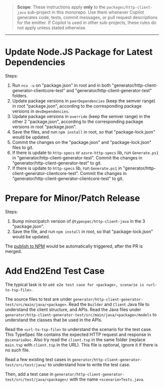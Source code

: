 > **Scope**: These instructions apply **only** to the `packages/http-client-java` sub-project in this monorepo. Use them whenever Copilot generates code, tests, commit messages, or pull request descriptions for the emitter. If Copilot is used in other sub-projects, these rules do not apply unless stated otherwise.

---

# Update Node.JS Package for Latest Dependencies

Steps:

1. Run `ncu -u` on "package.json" in root and in both "generator/http-client-generator-clientcore-test" and "generator/http-client-generator-test" folders.
2. Update package versions in `peerDependencies` (keep the semver range) in root "package.json", according to the corresponding package versions in `devDependencies`.
3. Update package versions in `override` (keep the semver range) in the other 2 "package.json", according to the corresponding package versions in root "package.json".
4. Save the files, and run `npm install` in root, so that "package-lock.json" would be updated.
5. Commit the changes on the "package.json" and "package-lock.json" files to git.
6. If there is update to `http-specs` or `azure-http-specs` lib, run `Generate.ps1` in "generator/http-client-generator-test". Commit the changes in "generator/http-client-generator-test" to git.
7. If there is update to `http-specs` lib, run `Generate.ps1` in "generator/http-client-generator-clientcore-test". Commit the changes in "generator/http-client-generator-clientcore-test" to git.

# Prepare for Minor/Patch Release

Steps:

1. Bump minor/patch version of `@typespec/http-client-java` in the 3 "package.json".
2. Save the file, and run `npm install` in root, so that "package-lock.json" would be updated.

The [publish to NPM](https://dev.azure.com/azure-sdk/internal/_build?definitionId=7294) would be automatically triggered, after the PR is merged.

# Add End2End Test Case

The typical task is to `add e2e test case for <package>, scenario is <url-to-tsp-file>`.

The source files to test are under `generator/http-client-generator-test/src/main/java/<package>`.
Read the `Builder` and `Client` Java file to understand the client structure, and APIs.
Read the Java files under `generator/http-client-generator-test/src/main/java/<package>/models` to understand the classes that be used in the APIs.

Read the `<url-to-tsp-file>` to understand the scenario for the test case. This TypeSpec file contains the expected HTTP request and response in `@scenarioDoc`.
Also try read the `client.tsp` in the same folder (replace `main.tsp` with `client.tsp` in the URL). This file is optional, ignore it if there is no such file.

Read a few existing test cases in `generator/http-client-generator-test/src/test/java/` to understand how to write the test case.

Then, add a test case in `generator/http-client-generator-test/src/test/java/<package>/` with the name `<scenario>Tests.java`.

